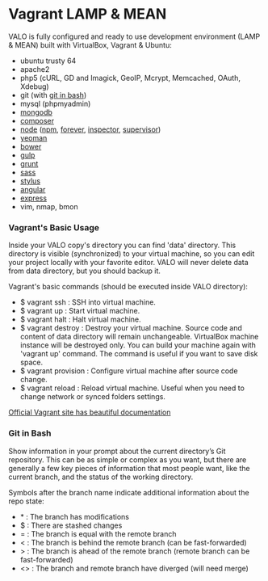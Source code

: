 # Vagrant LAMP & MEAN #

VALO is fully configured and ready to use development environment (LAMP & MEAN) built with VirtualBox, Vagrant & Ubuntu:

* ubuntu trusty 64
* apache2
* php5 (cURL, GD and Imagick, GeoIP, Mcrypt, Memcached, OAuth, Xdebug)
* git (with [git in bash](https://git-scm.com/book/es/v2/Git-in-Other-Environments-Git-in-Bash))
* mysql (phpmyadmin)
* [mongodb](http://docs.mongodb.org/manual/tutorial/install-mongodb-on-ubuntu)
* [composer](https://getcomposer.org/doc/00-intro.md#globally)
* [node](https://github.com/joyent/node/wiki/Installing-Node.js-via-package-manager#debian-and-ubuntu-based-linux-distributions) ([npm](https://www.npmjs.com), [forever](https://github.com/foreverjs/forever), [inspector](https://github.com/node-inspector/node-inspector), [supervisor](https://github.com/petruisfan/node-supervisor))
* [yeoman](http://yeoman.io/learning/index.html)
* [bower](http://bower.io/#install-bower)
* [gulp](https://github.com/gulpjs/gulp/blob/master/docs/getting-started.md)
* [grunt](http://gruntjs.com/getting-started)
* [sass](http://sass-lang.com/install)
* [stylus](https://learnboost.github.io/stylus/#get-styling-with-stylus)
* [angular](https://angularjs.org)
* [express](http://expressjs.com)
* vim, nmap, bmon


### Vagrant's Basic Usage ###

Inside your VALO copy's directory you can find 'data' directory. This directory
is visible (synchronized) to your virtual machine, so you can edit your project
locally with your favorite editor. VALO will never delete data from data directory,
but you should backup it.

Vagrant's basic commands (should be executed inside VALO directory):

  * $ vagrant ssh : SSH into virtual machine.
  * $ vagrant up : Start virtual machine.
  * $ vagrant halt : Halt virtual machine.
  * $ vagrant destroy : Destroy your virtual machine. Source code and content of data directory will remain unchangeable. VirtualBox machine instance will be destroyed only. You can build your machine again with 'vagrant up' command. The command is useful if you want to save disk space.
  * $ vagrant provision : Configure virtual machine after source code change.
  * $ vagrant reload : Reload virtual machine. Useful when you need to change network or synced folders settings.

[Official Vagrant site has beautiful documentation](http://docs.vagrantup.com/v2/)


### Git in Bash ###

Show information in your prompt about the current directory’s Git repository. This can be as simple or complex as you want, but there are generally a few key pieces of information that most people want, like the current branch, and the status of the working directory.

Symbols after the branch name indicate additional information about the repo state:

* \* : The branch has modifications
* $ : There are stashed changes
* = : The branch is equal with the remote branch
* < : The branch is behind the remote branch (can be fast-forwarded)
* \> : The branch is ahead of the remote branch (remote branch can be fast-forwarded)
* <> : The branch and remote branch have diverged (will need merge)
